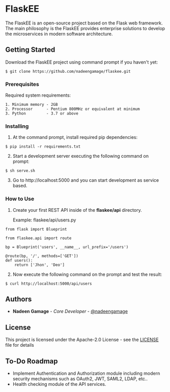 # FlaskEE

The FlaskEE is an open-source project based on the Flask web framework. The main philosophy is the FlaskEE provides enterprise solutions to develop the microservices in modern software architecture.

## Getting Started

Download the FlaskEE project using command prompt if you haven't yet:

```
$ git clone https://github.com/nadeengamage/flaskee.git
```

### Prerequisites

Required system requirements:

```
1. Minimum memory - 2GB
2. Processor      - Pentium 800MHz or equivalent at minimum
3. Python 		  - 3.7 or above
```

### Installing

1. At the command prompt, install required pip dependencies:

```
$ pip install -r requirements.txt
```

2. Start a development server executing the following command on prompt:

```
$ sh serve.sh
```

3. Go to http://localhost:5000 and you can start development as service based.

### How to Use


1. Create your first REST API inside of the **flaskee/api** directory.

	Example: flaskee/api/users.py
```
from flask import Blueprint

from flaskee.api import route

bp = Blueprint('users', __name__, url_prefix='/users')

@route(bp, '/', methods=['GET'])
def users():
    return ['Jhon', 'Deo']
```

2. Now execute the following command on the prompt and test the result:

```
$ curl http://localhost:5000/api/users
```


## Authors

* **Nadeen Gamage** - *Core Developer* - [@nadeengamage](https://github.com/nadeengamage)


## License

This project is licensed under the Apache-2.0 License - see the [LICENSE](LICENSE) file for details

## To-Do Roadmap

* Implement Authentication and Authorization module including modern security mechanisms such as OAuth2, JWT, SAML2, LDAP, etc..
* Health checking module of the API services.
